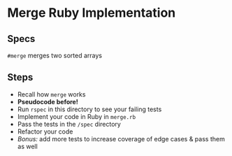 # Merge Ruby Implementation

## Specs

`#merge` merges two sorted arrays

## Steps

* Recall how `merge` works
* **Pseudocode before!**
* Run `rspec` in this directory to see your failing tests
* Implement your code in Ruby in `merge.rb`
* Pass the tests in the `/spec` directory
* Refactor your code
* *Bonus:* add more tests to increase coverage of edge cases & pass them as well
